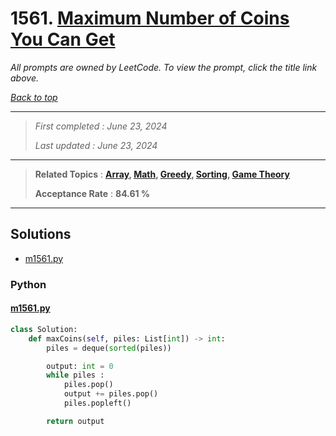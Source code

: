 # 1561. [Maximum Number of Coins You Can Get](<https://leetcode.com/problems/maximum-number-of-coins-you-can-get>)

*All prompts are owned by LeetCode. To view the prompt, click the title link above.*

*[Back to top](<../README.md>)*

------

> *First completed : June 23, 2024*
>
> *Last updated : June 23, 2024*

------

> **Related Topics** : **[Array](<by_topic/Array.md>), [Math](<by_topic/Math.md>), [Greedy](<by_topic/Greedy.md>), [Sorting](<by_topic/Sorting.md>), [Game Theory](<by_topic/Game Theory.md>)**
>
> **Acceptance Rate** : **84.61 %**

------

## Solutions

- [m1561.py](<../my-submissions/m1561.py>)
### Python
#### [m1561.py](<../my-submissions/m1561.py>)
```Python
class Solution:
    def maxCoins(self, piles: List[int]) -> int:
        piles = deque(sorted(piles))

        output: int = 0
        while piles :
            piles.pop()
            output += piles.pop()
            piles.popleft()

        return output
```

